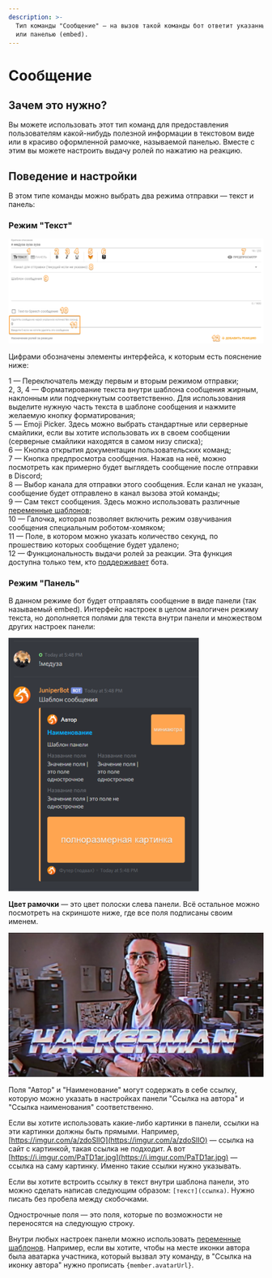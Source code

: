 ```yaml
---
description: >-
  Тип команды "Сообщение" — на вызов такой команды бот ответит указанным текстом
  или панелью (embed).
---
```


# Сообщение

## Зачем это нужно?

Вы можете использовать этот тип команд для предоставления пользователям какой-нибудь полезной информации в текстовом виде или в красиво оформленной рамочке, называемой панелью. Вместе с этим вы можете настроить выдачу ролей по нажатию на реакцию.

## Поведение и настройки

В этом типе команды можно выбрать два режима отправки — текст и панель:

### Режим "Текст"

![](../../.gitbook/assets/oaoaommm-20-03-25-16-45-27.png)

Цифрами обозначены элементы интерфейса, к которым есть пояснение ниже:  
  
1 — Переключатель между первым и вторым режимом отправки;  
2, 3, 4 — Форматирование текста внутри шаблона сообщения жирным, наклонным или подчеркнутым соответственно. Для использования выделите нужную часть текста в шаблоне сообщения и нажмите желаемую кнопку форматирования;  
5 — Emoji Picker. Здесь можно выбрать стандартные или серверные смайлики, если вы хотите использовать их в своем сообщении \(серверные смайлики находятся в самом низу списка\);  
6 — Кнопка открытия документации пользовательских команд;  
7 — Кнопка предпросмотра сообщения. Нажав на неё, можно посмотреть как примерно будет выглядеть сообщение после отправки в Discord;  
8 — Выбор канала для отправки этого сообщения. Если канал не указан, сообщение будет отправлено в канал вызова этой команды;  
9 — Сам текст сообщения. Здесь можно использовать различные [переменные шаблонов](../../features/template-variables/);  
10 — Галочка, которая позволяет включить режим озвучивания сообщения специальным роботом-хомяком;  
11 — Поле, в котором можно указать количество секунд, по прошествию которых сообщение будет удалено;  
12 — Функциональность выдачи ролей за реакции. Эта функция доступна только тем, кто [поддерживает](https://juniper.bot/donate) бота.

### Режим "Панель"

В данном режиме бот будет отправлять сообщение в виде панели \(так называемый embed\). Интерфейс настроек в целом аналогичен режиму текста, но дополняется полями для текста внутри панели и множеством других настроек панели:

![&#x420;&#x430;&#x437;&#x434;&#x435;&#x43B; &#x43D;&#x430;&#x441;&#x442;&#x440;&#x43E;&#x435;&#x43A; &#x43F;&#x430;&#x43D;&#x435;&#x43B;&#x438;](../../.gitbook/assets/image%20%2813%29.png)

**Цвет рамочки** — это цвет полоски слева панели. Всё остальное можно посмотреть на скриншоте ниже, где все поля подписаны своим именем.

![&#x41F;&#x43E;&#x43B;&#x44F; &#x43F;&#x430;&#x43D;&#x435;&#x43B;&#x438;](../../.gitbook/assets/image%20%2816%29.png)

Поля "Автор" и "Наименование" могут содержать в себе ссылку, которую можно указать в настройках панели "Ссылка на автора" и "Ссылка наименования" соответственно.  
  
Если вы хотите использовать какие-либо картинки в панели, ссылки на эти картинки должны быть прямыми. Например, [https://imgur.com/a/zdoSlIO](https://imgur.com/a/zdoSlIO) — ссылка на сайт с картинкой, такая ссылка не подходит. А вот [https://i.imgur.com/PaTD1ar.jpg](https://i.imgur.com/PaTD1ar.jpg) — ссылка на саму картинку. Именно такие ссылки нужно указывать.  
  
Если вы хотите встроить ссылку в текст внутри шаблона панели, это можно сделать написав следующим образом: `[текст](ссылка)`. Нужно писать без пробела между скобочками.  
  
Однострочные поля — это поля, которые по возможности не переносятся на следующую строку.  
  
Внутри любых настроек панели можно использовать [переменные шаблонов](../../features/template-variables/). Например, если вы хотите, чтобы на месте иконки автора была аватарка участника, который вызвал эту команду, в "Ссылка на иконку автора" нужно прописать `{member.avatarUrl}`.

